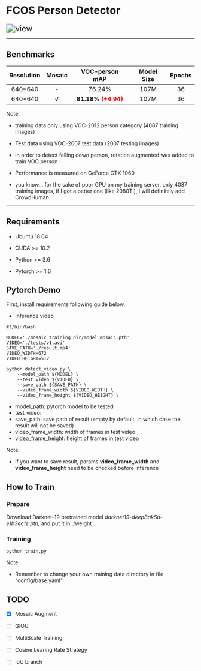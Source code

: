 # FCOS Person Detector

<img src="results/view.gif" alt="view" style="zoom:150%;" />

****
## Benchmarks

Resolution          |Mosaic|VOC-person mAP |Model Size |Epochs 
:-------------:|:--------:|:-------:|:--------------------:|:----------:
640*640      | - |   76.24%   | 107M      |36 
640*640      | √ |   **81.18% <font color='red'>(+4.94)</font>**   | 107M          |36 

Note:

* training data only using VOC-2012 person category (4087 training images)

* Test data using VOC-2007 test data (2007 testing images)

* in order to detect falling down person, rotation augmented was added to train VOC person

* Performance is measured on GeForce GTX 1060 

* you know... for the sake of poor GPU on my training server, only 4087 training images, if I got a better one (like 2080Ti), I will definitely add CrowdHuman

  

****
## Requirements

* Ubuntu 18.04

* CUDA >= 10.2

* Python >= 3.6

* Pytorch >= 1.6

  

## Pytorch Demo

First, install requirements following guide below. 

* Inference video 

```shell
#!/bin/bash

MODEL='./mosaic_training_dir/model_mosaic.pth'
VIDEO='./tests/v1.avi'
SAVE_PATH='./result.mp4'
VIDEO_WIDTH=672
VIDEO_HEIGHT=512

python detect_video.py \
	--model_path ${MODEL} \
	--test_video ${VIDEO} \
	--save_path ${SAVE_PATH} \
	--video_frame_width ${VIDEO_WIDTH} \
	--video_frame_height ${VIDEO_HEIGHT} \
```

+ model_path:  pytorch model to be tested
+ test_video: 
+ save_path: save path of result (empty by default, in which case the result will not be saved)
+ video_frame_width: width of frames in test video
+ video_frame_height: height of frames in test video

Note: 

+ if you want to save result, params **video_frame_width** and **video_frame_height** need to be checked before inference



## How to Train

### Prepare

Download Darknet-19 pretrained model *darknet19-deepBakSu-e1b3ec1e.pth*, and put it in ./weight

### Training

```shell
python train.py
```

Note: 

+ Remember to change your own training data directory in file "config/base.yaml"



## TODO

- [x] Mosaic Augment

- [ ] GIOU
- [ ] MultiScale Training
- [ ] Cosine Learing Rate Strategy
- [ ] IoU branch
